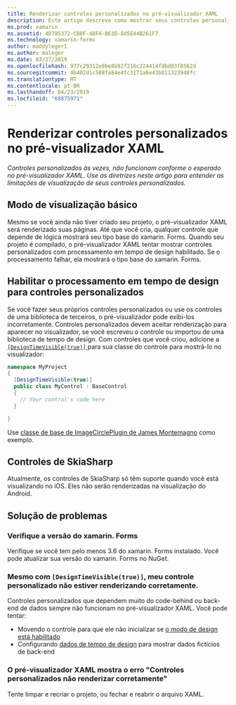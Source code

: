 ```yaml
---
title: Renderizar controles personalizados no pré-visualizador XAML
description: Este artigo descreve como mostrar seus controles personalizados no pré-visualizador XAML.
ms.prod: xamarin
ms.assetid: 4D795372-CB8F-48F4-B63D-845E44B261F7
ms.technology: xamarin-forms
author: maddyleger1
ms.author: maleger
ms.date: 03/27/2019
ms.openlocfilehash: 977c29312e0be8b92f216c224414f9bd03f8562d
ms.sourcegitcommit: 4b402d1c508fa84e4fc3171a6e43b811323948fc
ms.translationtype: MT
ms.contentlocale: pt-BR
ms.lasthandoff: 04/23/2019
ms.locfileid: "60875971"
---
```

# <a name="render-custom-controls-in-the-xaml-previewer"></a>Renderizar controles personalizados no pré-visualizador XAML

_Controles personalizados às vezes, não funcionam conforme o esperado no pré-visualizador XAML. Use as diretrizes neste artigo para entender as limitações de visualização de seus controles personalizados._

## <a name="basic-preview-mode"></a>Modo de visualização básico

Mesmo se você ainda não tiver criado seu projeto, o pré-visualizador XAML será renderizado suas páginas. Até que você cria, qualquer controle que depende de lógica mostrará seu tipo base do xamarin. Forms. Quando seu projeto é compilado, o pré-visualizador XAML tentar mostrar controles personalizados com processamento em tempo de design habilitado. Se o processamento falhar, ela mostrará o tipo base do xamarin. Forms.

## <a name="enable-design-time-rendering-for-custom-controls"></a>Habilitar o processamento em tempo de design para controles personalizados

Se você fazer seus próprios controles personalizados ou use os controles de uma biblioteca de terceiros, o pré-visualizador pode exibi-los incorretamente. Controles personalizados devem aceitar renderização para aparecer no visualizador, se você escreveu o controle ou importou de uma biblioteca de tempo de design. Com controles que você criou, adicione a [ `[DesignTimeVisible(true)]` ](xref:System.ComponentModel.DesignTimeVisibleAttribute) para sua classe do controle para mostrá-lo no visualizador:

```csharp
namespace MyProject
{
  [DesignTimeVisible(true)]
  public class MyControl : BaseControl
  {
    // Your control's code here
  }

}
```

Use [classe de base de ImageCirclePlugin de James Montemagno](https://github.com/jamesmontemagno/ImageCirclePlugin/blob/master/src/ImageCircle/CircleImage.shared.cs) como exemplo.


## <a name="skiasharp-controls"></a>Controles de SkiaSharp

Atualmente, os controles de SkiaSharp só têm suporte quando você está visualizando no iOS. Eles não serão renderizadas na visualização do Android.

## <a name="troubleshooting"></a>Solução de problemas

### <a name="check-your-xamarinforms-version"></a>Verifique a versão do xamarin. Forms
Verifique se você tem pelo menos 3.6 do xamarin. Forms instalado. Você pode atualizar sua versão do xamarin. Forms no NuGet.

### <a name="even-with-designtimevisibletrue-my-custom-control-isnt-rendering-properly"></a>Mesmo com `[DesignTimeVisible(true)]`, meu controle personalizado não estiver renderizando corretamente.
Controles personalizados que dependem muito do code-behind ou back-end de dados sempre não funcionam no pré-visualizador XAML. Você pode tentar:
* Movendo o controle para que ele não inicializar se [o modo de design está habilitado](index.md#detect-design-mode)
* Configurando [dados de tempo de design](design-time-data.md) para mostrar dados fictícios de back-end

### <a name="the-xaml-previewer-shows-the-error-custom-controls-arent-rendering-properly"></a>O pré-visualizador XAML mostra o erro "Controles personalizados não renderizar corretamente"
Tente limpar e recriar o projeto, ou fechar e reabrir o arquivo XAML.
